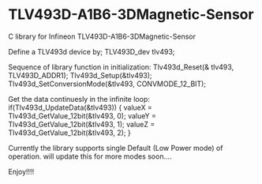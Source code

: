 # TLV493D-A1B6-3DMagnetic-Sensor
C library for Infineon TLV493D-A1B6-3DMagnetic-Sensor

Define a TLV493d device by;
TLV493D_dev tlv493;

Sequence of library function in initialization:
Tlv493d_Reset(& tlv493, TLV493D_ADDR1);
Tlv493d_Setup(&tlv493);
Tlv493d_SetConversionMode(&tlv493, CONVMODE_12_BIT);

  
Get the data continuesly in the infinite loop:
if(Tlv493d_UpdateData(&tlv493))
{
  valueX = Tlv493d_GetValue_12bit(&tlv493, 0);
  valueY = Tlv493d_GetValue_12bit(&tlv493, 1);
  valueZ = Tlv493d_GetValue_12bit(&tlv493, 2);
}

Currently the library supports single Default (Low Power mode) of operation. will update this for more modes soon....

Enjoy!!!!
